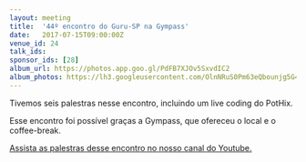 ```yaml
---
layout: meeting
title:  '44º encontro do Guru-SP na Gympass'
date:   2017-07-15T09:00:00Z
venue_id: 24
talk_ids:
sponsor_ids: [28]
album_url: https://photos.app.goo.gl/PdFB7XJOv5SxvdIC2
album_photos: https://lh3.googleusercontent.com/OlnNRuS0Pm63eQbounjg5G4ywTHq60-WYsM_YE50ezeWQd-2OmP2r41go3WTPkvIHYpm80R0EaSxpZCWpSLPFIjmWZV20xb56XMuGR6L2TY1ApGnYhk0731JbtdTG3mvc1ibZr8iQcDG0r601iHBl5qE-si034WTyI-pqlNzhw5WVoRI8AzLbJLivLLkR7U-DE1f46AdT2lWA8fFZoISPFCa3MrINGrKqetPOks-srDmfUZSP7cEzpUgLaUKKLKQ4GRcb0Xn8pvTkIWXY2fVyaxR7h4Lw7Hk2Sje-mTKhsFM71JNgpr09FRb0MbKR1lPu6LsNw9ky9N2To2EDovkNNaRaA9g-F8RZ3QGtoJD3wJcSWFqaTMsGOO4DRnfNpOZPJMLC09ZEp4YPSd3-96A1DqQ1oy6pjaF-lvPxihXVEIzVb9HGgkQ8_c76Ykc0tXyNKq2-cCqzM2OgaRsOwSuMQQ90P_HnHPizbbhtUQ-qj-B4N0GjRNYeRMa_NlnMrXoazOwwtSu56OYZuWmeBg_57sejbwq1Tf9PSpoS7SDdEOhg99u2yTQFtDD4HmxX9Zy6v8DXivNVkywsR1gH3X37InjxiKVq1DBSAu45HNGpc2m0ChtzX6tu9bfgYyX5TNpjKzeH2nEz27cewlBVAzJjoM6320LlMKlC5vdUCdPo5_kjwO5THtNdp91
---
```


<p>Tivemos seis palestras nesse encontro, incluindo um live coding do PotHix.</p>

<p>Esse encontro foi&nbsp;poss&iacute;vel gra&ccedil;as a Gympass, que ofereceu o local e o coffee-break.</p>

<p><a href="https://www.youtube.com/playlist?list=PL5KmpU-nEj8ZS-Ch_GCeGWxeu3jT26qU1">Assista as palestras desse encontro no nosso canal do Youtube.</a></p>


